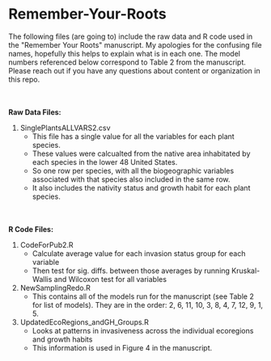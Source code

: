 # Remember-Your-Roots

The following files (are going to) include the raw data and R code used in the "Remember Your Roots" manuscript. 
My apologies for the confusing file names, hopefully this helps to explain what is in each one. The model numbers referenced below correspond to Table 2 from the manuscript. 
Please reach out if you have any questions about content or organization in this repo. 

<br/><br/>
__Raw Data Files:__
1. SinglePlantsALLVARS2.csv 
    * This file has a single value for all the variables for each plant species. 
    * These values were calcualted from the native area inhabitated by each species in the lower 48 United States.  
    * So one row per species, with all the biogeographic variables associated with that species also included in the same row.
    * It also includes the nativity status and growth habit for each plant species.    

<br/><br/>
__R Code Files:__ 
1. CodeForPub2.R
    * Calculate average value for each invasion status group for each variable
    * Then test for sig. diffs. between those averages by running Kruskal-Wallis and Wilcoxon test for all variables
2. NewSamplingRedo.R
    * This contains all of the models run for the manuscript (see Table 2 for list of models). They are in the order: 2, 6, 11, 10, 3, 8, 4, 7, 12, 9, 1, 5.
3. UpdatedEcoRegions_andGH_Groups.R
    * Looks at patterns in invasiveness across the individual ecoregions and growth habits
    * This information is used in Figure 4 in the manuscript. 
